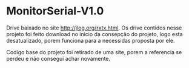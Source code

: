 # MonitorSerial-V1.0

Drive baixado no site http://jlog.org/rxtx.html.
Os drive contidos nesse projeto foi feito download no inicio da consepção do projeto, logo esta desatualizado, porem funciona para a necessidas proposta por ele.

Codigo base do projeto foi retirado de uma site, porem a referencia se perdeu e não consegui achar novamente.
